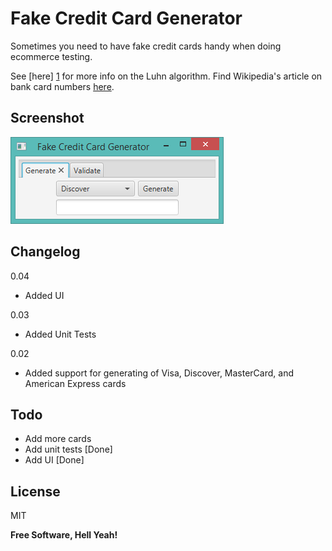 Fake Credit Card Generator
=========

Sometimes you need to have fake credit cards handy when doing ecommerce testing.

See [here] [1] for more info on the Luhn algorithm. Find Wikipedia's article on bank card numbers [here][2].

Screenshot
----

![alt tag](out/artifacts/Fake_Credit_Card_Generator_jar/screenshot.png)

Changelog
----

0.04

  - Added UI

0.03

  - Added Unit Tests

0.02

  - Added support for generating of Visa, Discover, MasterCard, and American Express cards

Todo
----

  * Add more cards
  * Add unit tests [Done]
  * Add UI [Done]

License 
----

MIT


**Free Software, Hell Yeah!**

[1]:http://en.wikipedia.org/wiki/Luhn_algorithm 
[2]:http://en.wikipedia.org/wiki/Bank_card_number